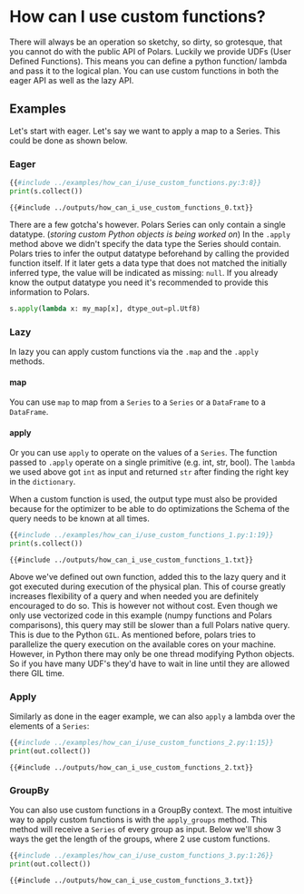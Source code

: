# How can I use custom functions?
There will always be an operation so sketchy, so dirty, so grotesque, that you cannot do with the public API of Polars.
Luckily we provide UDFs (User Defined Functions). This means you can define a python function/ lambda and pass it to the
logical plan. You can use custom functions in both the eager API as well as the lazy API. 

## Examples

Let's start with eager. Let's say we want to apply a map to a Series. This could be done as shown below.

### Eager

```python
{{#include ../examples/how_can_i/use_custom_functions.py:3:8}}
print(s.collect())
```

```text
{{#include ../outputs/how_can_i_use_custom_functions_0.txt}}
```

There are a few gotcha's however. Polars Series can only contain a single datatype. (_storing custom Python objects is being worked on_)
In the `.apply` method above we didn't specify the data type the Series should contain. Polars tries to infer the output
datatype beforehand by calling the provided function itself. If it later gets a data type that does not matched the 
initially inferred type, the value will be indicated as missing: `null`. If you already know the output datatype you need
it's recommended to provide this information to Polars.

```python
s.apply(lambda x: my_map[x], dtype_out=pl.Utf8)
```

### Lazy
In lazy you can apply custom functions via the `.map` and the `.apply` methods.
 
#### map
You can use `map` to map from a `Series` to a `Series` or a `DataFrame` to 
a `DataFrame`. 

#### apply
Or you can use `apply` to operate on the values of a `Series`. The function passed to `.apply` operate on a single primitive 
(e.g. int, str, bool).
The `lambda` we used above got `int` as input and returned `str` after finding the right key in the `dictionary`.

When a custom function is used, the output type must also be provided
because for the optimizer to be able to do optimizations the Schema of the query needs to be known at all times.

```python
{{#include ../examples/how_can_i/use_custom_functions_1.py:1:19}}
print(s.collect())
```

```text
{{#include ../outputs/how_can_i_use_custom_functions_1.txt}}
```

Above we've defined out own function, added this to the lazy query and it got executed during execution of the physical plan.
This of course greatly increases flexibility of a query and when needed you are definitely encouraged to do so. This is however
not without cost. Even though we only use vectorized code in this example (numpy functions and Polars comparisons), this query
may still be slower than a full Polars native query. This is due to the Python `GIL`. As mentioned before, polars tries to parallelize
the query execution on the available cores on your machine. However, in Python there may only be one thread modifying Python objects.
So if you have many UDF's they'd have to wait in line until they are allowed there GIL time.


### Apply
Similarly as done in the eager example, we can also `apply` a lambda over the elements of a `Series`:

```python
{{#include ../examples/how_can_i/use_custom_functions_2.py:1:15}}
print(out.collect())
```

```text
{{#include ../outputs/how_can_i_use_custom_functions_2.txt}}
```


### GroupBy

You can also use custom functions in a GroupBy context. The most intuitive way to apply custom functions is with the
`apply_groups` method. This method will receive a `Series` of every group as input. Below we'll show 3 ways the get
the length of the groups, where 2 use custom functions.

```python
{{#include ../examples/how_can_i/use_custom_functions_3.py:1:26}}
print(out.collect())
```

```text
{{#include ../outputs/how_can_i_use_custom_functions_3.txt}}
```
